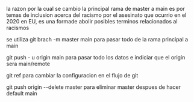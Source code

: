 la razon por la cual se cambio la principal rama de master a main es por temas de inclusion acerca del racismo por el 
asesinato que ocurrio en el 2020 en EU, es una formade abolir posibles terminos relacionados al racismos


se utiliza git brach -m master main para pasar todo de la rama principal a main

git push - u origin main para pasar todo los datos e indiciar que el origin sera main/remote

git ref para cambiar la configuracion en el flujo de git

git push origin --delete master para eliminar master despues de hacer default main

